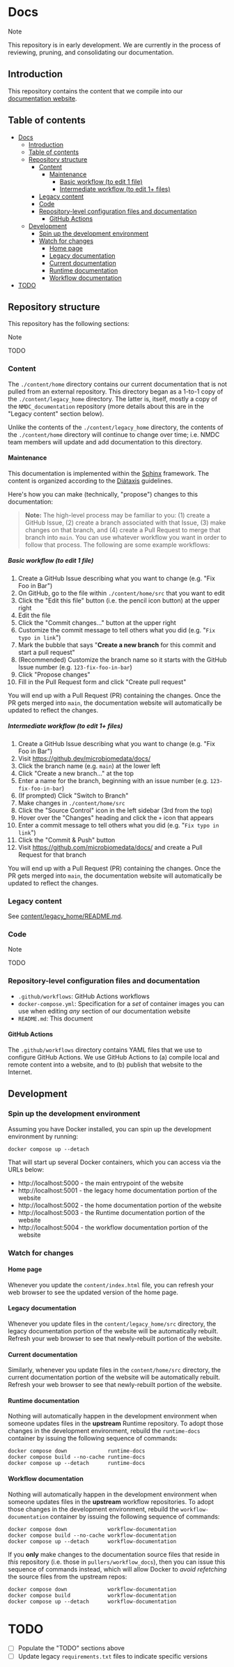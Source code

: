 # Docs

> [!NOTE]  
> This repository is in early development.
> We are currently in the process of reviewing, pruning, and consolidating our documentation.

## Introduction

This repository contains the content that we compile into our
[documentation website](https://microbiomedata.github.io/docs).

## Table of contents

<!-- TOC -->
* [Docs](#docs)
  * [Introduction](#introduction)
  * [Table of contents](#table-of-contents)
  * [Repository structure](#repository-structure)
    * [Content](#content)
      * [Maintenance](#maintenance)
        * [Basic workflow (to edit 1 file)](#basic-workflow-to-edit-1-file)
        * [Intermediate workflow (to edit 1+ files)](#intermediate-workflow-to-edit-1-files)
    * [Legacy content](#legacy-content)
    * [Code](#code)
    * [Repository-level configuration files and documentation](#repository-level-configuration-files-and-documentation)
      * [GitHub Actions](#github-actions)
  * [Development](#development)
    * [Spin up the development environment](#spin-up-the-development-environment)
    * [Watch for changes](#watch-for-changes)
      * [Home page](#home-page)
      * [Legacy documentation](#legacy-documentation)
      * [Current documentation](#current-documentation)
      * [Runtime documentation](#runtime-documentation)
      * [Workflow documentation](#workflow-documentation)
* [TODO](#todo)
<!-- TOC -->

## Repository structure

This repository has the following sections:

> [!NOTE]
> TODO

### Content

The `./content/home` directory contains our current documentation that is not pulled from an external repository.
This directory began as a 1-to-1 copy of the `./content/legacy_home` directory. The latter is, itself, mostly a
copy of the `NMDC_documentation` repository (more details about this are in the "Legacy content" section below).

Unlike the contents of the `./content/legacy_home` directory, the contents of the `./content/home` directory will
continue to change over time; i.e. NMDC team members will update and add documentation to this directory.

#### Maintenance

This documentation is implemented within the [Sphinx](https://www.sphinx-doc.org) framework.
The content is organized according to the
[Diátaxis](https://diataxis.fr/how-to-use-diataxis/#use-diataxis-as-a-guide-not-a-plan) guidelines.

Here's how you can make (technically, "propose") changes to this documentation:

> **Note:** The high-level process may be familiar to you: (1) create a GitHub Issue, (2) create a branch associated
> with that Issue, (3) make changes on that branch, and (4) create a Pull Request to merge that branch into `main`.
> You can use whatever workflow you want in order to follow that process. The following are some example workflows:

##### Basic workflow (to edit 1 file)

1. Create a GitHub Issue describing what you want to change (e.g. "Fix Foo in Bar")
2. On GitHub, go to the file within `./content/home/src` that you want to edit
3. Click the "Edit this file" button (i.e. the pencil icon button) at the upper right
4. Edit the file
5. Click the "Commit changes..." button at the upper right
6. Customize the commit message to tell others what you did (e.g. "`Fix typo in link`")
7. Mark the bubble that says "**Create a new branch** for this commit and start a pull request"
8. (Recommended) Customize the branch name so it starts with the GitHub Issue number (e.g. `123-fix-foo-in-bar`)
9. Click "Propose changes"
10. Fill in the Pull Request form and click "Create pull request"

You will end up with a Pull Request (PR) containing the changes. Once the PR gets merged into `main`,
the documentation website will automatically be updated to reflect the changes.

##### Intermediate workflow (to edit 1+ files)

1. Create a GitHub Issue describing what you want to change (e.g. "Fix Foo in Bar")
2. Visit https://github.dev/microbiomedata/docs/
3. Click the branch name (e.g. `main`) at the lower left
4. Click "Create a new branch..." at the top
5. Enter a name for the branch, beginning with an issue number (e.g. `123-fix-foo-in-bar`)
6. (If prompted) Click "Switch to Branch"
7. Make changes in `./content/home/src`
8. Click the "Source Control" icon in the left sidebar (3rd from the top)
9. Hover over the "Changes" heading and click the `+` icon that appears
10. Enter a commit message to tell others what you did (e.g. "`Fix typo in link`")
11. Click the "Commit & Push" button
12. Visit https://github.com/microbiomedata/docs/ and create a Pull Request for that branch

You will end up with a Pull Request (PR) containing the changes. Once the PR gets merged into `main`,
the documentation website will automatically be updated to reflect the changes.

### Legacy content

See [content/legacy_home/README.md](./content/legacy_home/README.md).

### Code

> [!NOTE]  
> TODO

### Repository-level configuration files and documentation

- `.github/workflows`: GitHub Actions workflows
- `docker-compose.yml`: Specification for a _set_ of container images you can use when editing _any_ section of our documentation website
- `README.md`: This document

#### GitHub Actions

The `.github/workflows` directory contains YAML files that we use to configure GitHub Actions.
We use GitHub Actions to (a) compile local and remote content into a website,
and to (b) publish that website to the Internet.

## Development

### Spin up the development environment

Assuming you have Docker installed, you can spin up the development environment by running: 

```shell
docker compose up --detach
```

That will start up several Docker containers, which you can access via the URLs below:

- http://localhost:5000 - the main entrypoint of the website
- http://localhost:5001 - the legacy home documentation portion of the website
- http://localhost:5002 - the home documentation portion of the website
- http://localhost:5003 - the Runtime documentation portion of the website
- http://localhost:5004 - the workflow documentation portion of the website

### Watch for changes

#### Home page

Whenever you update the `content/index.html` file, you can refresh your web browser
to see the updated version of the home page.

#### Legacy documentation

Whenever you update files in the `content/legacy_home/src` directory,
the legacy documentation portion of the website will be automatically rebuilt.
Refresh your web browser to see that newly-rebuilt portion of the website.

#### Current documentation

Similarly, whenever you update files in the `content/home/src` directory,
the current documentation portion of the website will be automatically rebuilt.
Refresh your web browser to see that newly-rebuilt portion of the website.

#### Runtime documentation

Nothing will automatically happen in the development environment when someone
updates files in the **upstream** Runtime repository. To adopt those changes
in the development environment, rebuild the `runtime-docs` container
by issuing the following sequence of commands:

```shell
docker compose down             runtime-docs
docker compose build --no-cache runtime-docs
docker compose up --detach      runtime-docs
```

#### Workflow documentation

Nothing will automatically happen in the development environment when someone
updates files in the **upstream** workflow repositories. To adopt those changes
in the development environment, rebuild the `workflow-documentation` container
by issuing the following sequence of commands:

```shell
docker compose down             workflow-documentation
docker compose build --no-cache workflow-documentation
docker compose up --detach      workflow-documentation
```

If you **only** make changes to the documentation source files that reside in _this_ repository
(i.e. those in `pullers/workflow_docs`), then you can issue this sequence of commands instead,
which will allow Docker to _avoid refetching_ the source files from the upstream repos:

```shell
docker compose down             workflow-documentation
docker compose build            workflow-documentation
docker compose up --detach      workflow-documentation
```

# TODO

- [ ] Populate the "TODO" sections above
- [ ] Update legacy `requirements.txt` files to indicate specific versions
